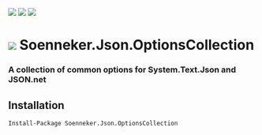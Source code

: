 [![](https://img.shields.io/nuget/v/Soenneker.Json.OptionsCollection.svg?style=for-the-badge)](https://www.nuget.org/packages/Soenneker.Json.OptionsCollection/)
[![](https://img.shields.io/github/actions/workflow/status/soenneker/soenneker.json.optionscollection/publish.yml?style=for-the-badge)](https://github.com/soenneker/soenneker.json.optionscollection/actions/workflows/publish.yml)
[![](https://img.shields.io/nuget/dt/Soenneker.Json.OptionsCollection.svg?style=for-the-badge)](https://www.nuget.org/packages/Soenneker.Json.OptionsCollection/)

# ![](https://user-images.githubusercontent.com/4441470/224455560-91ed3ee7-f510-4041-a8d2-3fc093025112.png) Soenneker.Json.OptionsCollection
### A collection of common options for System.Text.Json and JSON.net

## Installation

```
Install-Package Soenneker.Json.OptionsCollection
```
